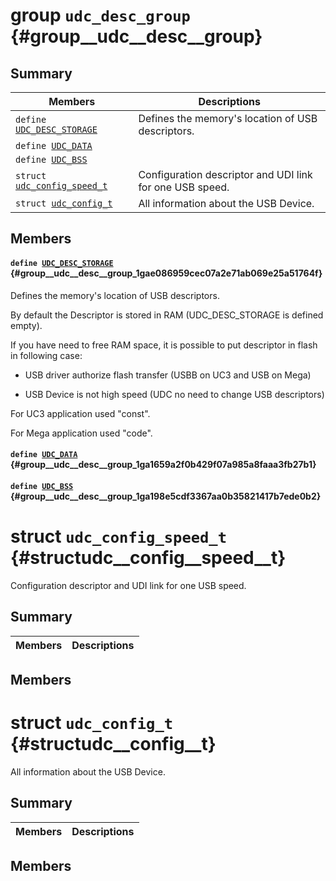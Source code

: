 # group `udc_desc_group` {#group__udc__desc__group}

## Summary

 Members                        | Descriptions                                
--------------------------------|---------------------------------------------
`define `[`UDC_DESC_STORAGE`](#group__udc__desc__group_1gae086959cec07a2e71ab069e25a51764f)            | Defines the memory's location of USB descriptors.
`define `[`UDC_DATA`](#group__udc__desc__group_1ga1659a2f0b429f07a985a8faaa3fb27b1)            | 
`define `[`UDC_BSS`](#group__udc__desc__group_1ga198e5cdf3367aa0b35821417b7ede0b2)            | 
`struct `[`udc_config_speed_t`](#structudc__config__speed__t) | Configuration descriptor and UDI link for one USB speed.
`struct `[`udc_config_t`](#structudc__config__t) | All information about the USB Device.

## Members

#### `define `[`UDC_DESC_STORAGE`](#group__udc__desc__group_1gae086959cec07a2e71ab069e25a51764f) {#group__udc__desc__group_1gae086959cec07a2e71ab069e25a51764f}

Defines the memory's location of USB descriptors.

By default the Descriptor is stored in RAM (UDC_DESC_STORAGE is defined empty).

If you have need to free RAM space, it is possible to put descriptor in flash in following case:

* USB driver authorize flash transfer (USBB on UC3 and USB on Mega)

* USB Device is not high speed (UDC no need to change USB descriptors)

For UC3 application used "const".

For Mega application used "code".

#### `define `[`UDC_DATA`](#group__udc__desc__group_1ga1659a2f0b429f07a985a8faaa3fb27b1) {#group__udc__desc__group_1ga1659a2f0b429f07a985a8faaa3fb27b1}

#### `define `[`UDC_BSS`](#group__udc__desc__group_1ga198e5cdf3367aa0b35821417b7ede0b2) {#group__udc__desc__group_1ga198e5cdf3367aa0b35821417b7ede0b2}

# struct `udc_config_speed_t` {#structudc__config__speed__t}

Configuration descriptor and UDI link for one USB speed.

## Summary

 Members                        | Descriptions                                
--------------------------------|---------------------------------------------

## Members

# struct `udc_config_t` {#structudc__config__t}

All information about the USB Device.

## Summary

 Members                        | Descriptions                                
--------------------------------|---------------------------------------------

## Members

